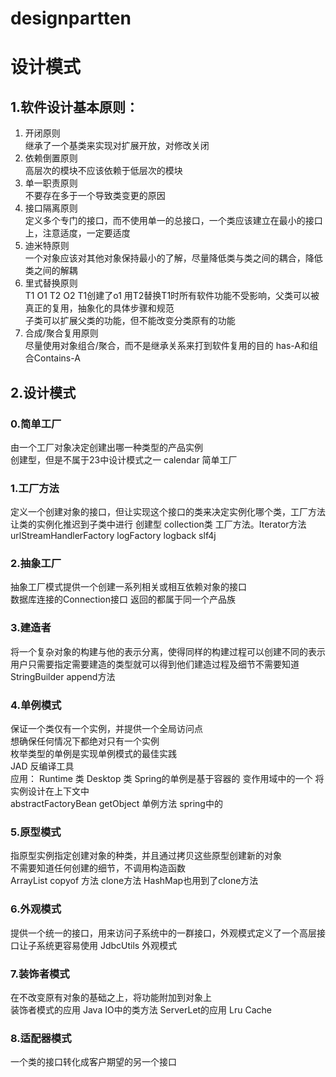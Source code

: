 # designpartten
# 设计模式
## 1.软件设计基本原则：
1. 开闭原则  
继承了一个基类来实现对扩展开放，对修改关闭
2. 依赖倒置原则  
高层次的模块不应该依赖于低层次的模块
3. 单一职责原则  
不要存在多于一个导致类变更的原因
4. 接口隔离原则  
定义多个专门的接口，而不使用单一的总接口，一个类应该建立在最小的接口上，注意适度，一定要适度
5. 迪米特原则  
一个对象应该对其他对象保持最小的了解，尽量降低类与类之间的耦合，降低类之间的解耦  
6. 里式替换原则  
T1 O1 T2 O2 T1创建了o1 用T2替换T1时所有软件功能不受影响，父类可以被真正的复用，抽象化的具体步骤和规范  
子类可以扩展父类的功能，但不能改变分类原有的功能
7. 合成/聚合复用原则  
尽量使用对象组合/聚合，而不是继承关系来打到软件复用的目的 has-A和组合Contains-A

## 2.设计模式
### 0.简单工厂  
由一个工厂对象决定创建出哪一种类型的产品实例  
创建型，但是不属于23中设计模式之一 calendar 简单工厂
### 1.工厂方法  
定义一个创建对象的接口，但让实现这个接口的类来决定实例化哪个类，工厂方法让类的实例化推迟到子类中进行
创建型  collection类  工厂方法。Iterator方法  urlStreamHandlerFactory  logFactory logback slf4j
### 2.抽象工厂
抽象工厂模式提供一个创建一系列相关或相互依赖对象的接口  
数据库连接的Connection接口 返回的都属于同一个产品族
### 3.建造者
将一个复杂对象的构建与他的表示分离，使得同样的构建过程可以创建不同的表示  
用户只需要指定需要建造的类型就可以得到他们建造过程及细节不需要知道
StringBuilder append方法 
### 4.单例模式
保证一个类仅有一个实例，并提供一个全局访问点  
想确保任何情况下都绝对只有一个实例  
枚举类型的单例是实现单例模式的最佳实践  
JAD 反编译工具  
应用：  Runtime 类  Desktop 类   Spring的单例是基于容器的 变作用域中的一个  将实例设计在上下文中   
abstractFactoryBean  getObject  单例方法 spring中的
### 5.原型模式
指原型实例指定创建对象的种类，并且通过拷贝这些原型创建新的对象  
不需要知道任何创建的细节，不调用构造函数  
ArrayList copyof 方法  clone方法  HashMap也用到了clone方法
### 6.外观模式
提供一个统一的接口，用来访问子系统中的一群接口，外观模式定义了一个高层接口让子系统更容易使用
JdbcUtils  外观模式
### 7.装饰者模式
在不改变原有对象的基础之上，将功能附加到对象上  
装饰者模式的应用  Java IO中的类方法  ServerLet的应用  Lru Cache
### 8.适配器模式
一个类的接口转化成客户期望的另一个接口  
